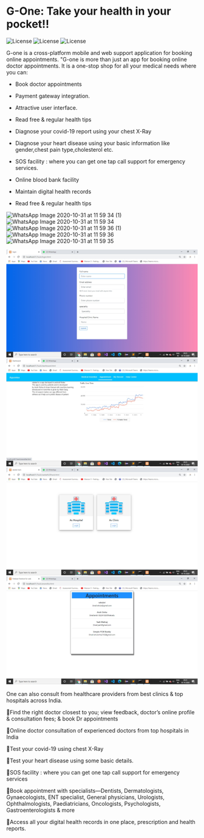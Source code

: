# G-One: Take your health in your pocket!! 
![License](https://www.vectorlogo.zone/logos/tensorflow/tensorflow-ar21.svg) ![License](https://www.vectorlogo.zone/logos/firebase/firebase-ar21.svg)  ![License](https://www.vectorlogo.zone/logos/flutterio/flutterio-ar21.svg)

G-one is a cross-platform mobile and web support application for booking online appointments.
"G-one is more than just an app for booking online doctor appointments. It is a one-stop shop for all your medical needs where you can:

- Book doctor appointments

- Payment gateway integration.
- Attractive user interface.
- Read free & regular health tips
- Diagnose your covid-19 report using your chest X-Ray
- Diagnose your heart disease using your basic information like gender,chest pain type,cholesterol etc.
- SOS facility : where you can get one tap call support for emergency services.
- Online blood bank facility
- Maintain digital health records
- Read free & regular health tips

![WhatsApp Image 2020-10-31 at 11 59 34 (1)](https://user-images.githubusercontent.com/72252351/97773104-16a47e00-1b73-11eb-920c-4783195acbaf.jpeg)
![WhatsApp Image 2020-10-31 at 11 59 34](https://user-images.githubusercontent.com/72252351/97773107-186e4180-1b73-11eb-8697-01f8dfbee605.jpeg)
![WhatsApp Image 2020-10-31 at 11 59 36 (1)](https://user-images.githubusercontent.com/72252351/97773110-199f6e80-1b73-11eb-9ba1-d88e7dea5d54.jpeg)
![WhatsApp Image 2020-10-31 at 11 59 36](https://user-images.githubusercontent.com/72252351/97773111-1b693200-1b73-11eb-91da-fe0aca371f06.jpeg)
![WhatsApp Image 2020-10-31 at 11 59 35](https://user-images.githubusercontent.com/72252351/97772953-acd7a480-1b71-11eb-9ce3-31ea982bd19c.jpeg)


![alt text](https://github.com/Detectors03/G-One/blob/main/images/WhatsApp%20Image%202020-10-31%20at%2011.57.56%20AM%20(1).jpeg)
![alt text](https://github.com/Detectors03/G-One/blob/main/images/WhatsApp%20Image%202020-10-31%20at%2011.57.56%20AM%20(2).jpeg)
![alt text](https://github.com/Detectors03/G-One/blob/main/images/WhatsApp%20Image%202020-10-31%20at%2011.57.56%20AM.jpeg)
![alt text](https://github.com/Detectors03/G-One/blob/main/images/WhatsApp%20Image%202020-10-31%20at%2011.57.57%20AM.jpeg)

One can also consult from healthcare providers from best clinics & top hospitals across India.

🔅Find the right doctor closest to you; view feedback, doctor’s online profile & consultation fees; & book Dr appointments

🔅Online doctor consultation of experienced doctors from top hospitals in India

🔅Test your covid-19 using chest X-Ray

🔅Test your heart disease using some basic details.

🔅SOS facility : where you can get one tap call support for emergency services

🔅Book appointment  with specialists—Dentists, Dermatologists, Gynaecologists, ENT specialist, General physicians, Urologists, Ophthalmologists, Paediatricians, Oncologists, Psychologists, Gastroenterologists & more

🔅Access all your digital health records in one place, prescription and health reports.
